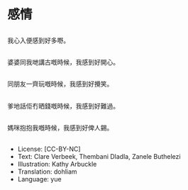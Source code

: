 # 感情

##
我心入便感到好多嘢。

##
婆婆同我哋講古嘅時候，我感到好開心。

##
同朋友一齊玩嘅時候，我感到好攪笑。

##
爹地話佢冇晒錢嘅時候，我感到好難過。

##
媽咪抱抱我嘅時候，我感到好俾人錫。

##
* License: [CC-BY-NC]
* Text: Clare Verbeek, Thembani Dladla, Zanele Buthelezi
* Illustration: Kathy Arbuckle
* Translation: dohliam
* Language: yue

